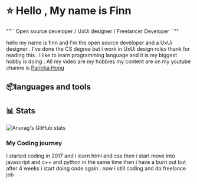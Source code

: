 <h1 color="blue">⭐ Hello , My name is Finn</h1>
""`` Open source developer / UxUi designer / Freelancer Developer ``""

  hello my name is finn and I'm the open source developer and a UxUi designer . I've done the CS      degree but i work in UxUi design roles thank for reading this . I like to learn programming         language and it is my biggest hobby is doing . All my video are my hobbies my content are on my     youtube channe is <a href="https://www.youtube.com/@ParinhaHong">Parinha Hong</a>

## 📦languages and tools

## 📊 Stats

![Anurag's GitHub stats](https://github-readme-stats.vercel.app/api?username=anuraghazra&theme=buefy&show_icons=true)

  <summary><h3>My Coding journey</h3></summary>
  I started coding in 2017 and i learn html and css then i start move into javascript and c++ and python in the same time then i have a burn out but after 4 weeks i start doing code again . now i still coding and     do freelance job 
